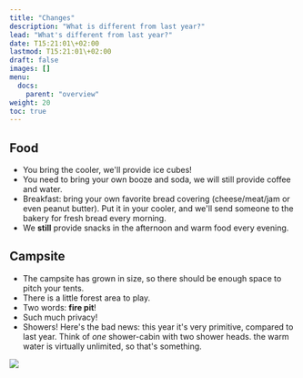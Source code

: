 ```yaml
---
title: "Changes"
description: "What is different from last year?"
lead: "What's different from last year?"
date: T15:21:01\+02:00
lastmod: T15:21:01\+02:00
draft: false
images: []
menu: 
  docs:
    parent: "overview"
weight: 20
toc: true
---
```

## Food

* You bring the cooler, we'll provide ice cubes!
* You need to bring your own booze and soda, we will still provide coffee and water.
* Breakfast: bring your own favorite bread covering (cheese/meat/jam or even peanut butter). Put it in your cooler, and we'll send someone to the bakery for fresh bread every morning.
* We **still** provide snacks in the afternoon and warm food every evening.

## Campsite

* The campsite has grown in size, so there should be enough space to pitch your tents.
* There is a little forest area to play.
* Two words: **fire pit**!
* Such much privacy!
* Showers! Here's the bad news: this year it's very primitive, compared to last year. Think of _one_ shower-cabin with two shower heads. the warm water is virtually unlimited, so that's something.

![](/images/doge.png)
